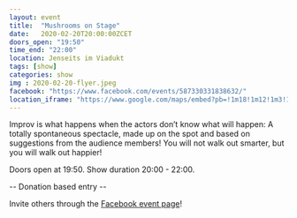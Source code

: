 ```yaml
---
layout: event
title:  "Mushrooms on Stage"
date:   2020-02-20T20:00:00ZCET
doors_open: "19:50"
time_end: "22:00"
location: Jenseits im Viadukt
tags: [show]
categories: show
img : 2020-02-20-flyer.jpeg
facebook: "https://www.facebook.com/events/587330331838632/"
location_iframe: "https://www.google.com/maps/embed?pb=!1m18!1m12!1m3!1d2701.3164958683724!2d8.52006681583793!3d47.38625731116593!2m3!1f0!2f0!3f0!3m2!1i1024!2i768!4f13.1!3m3!1m2!1s0x47900a15619f4fa9%3A0x124e7e779b279679!2sjenseits+im+Viadukt!5e0!3m2!1sen!2sch!4v1529147583692"
---
```

Improv is what happens when the actors don’t know what will happen: A totally spontaneous spectacle, made up on the spot and based on suggestions from the audience members!
You will not walk out smarter, but you will walk out happier!
<!--more-->
Doors open at 19:50. Show duration 20:00 - 22:00.

-- Donation based entry --



Invite others through the [Facebook event page](https://www.facebook.com/events/587330331838632/)!
